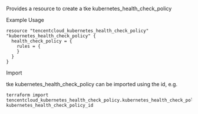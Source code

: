Provides a resource to create a tke kubernetes_health_check_policy

Example Usage

```hcl
resource "tencentcloud_kubernetes_health_check_policy" "kubernetes_health_check_policy" {
  health_check_policy = {
    rules = {
    }
  }
}
```

Import

tke kubernetes_health_check_policy can be imported using the id, e.g.

```
terraform import tencentcloud_kubernetes_health_check_policy.kubernetes_health_check_policy kubernetes_health_check_policy_id
```
